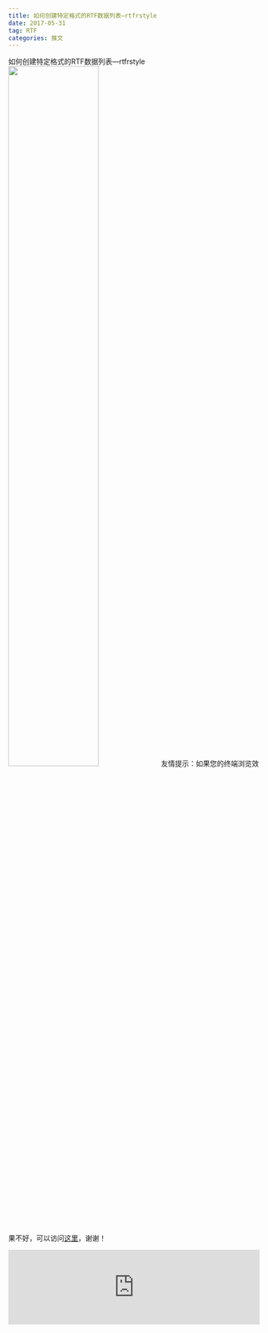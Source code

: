 ```yaml
---
title: 如何创建特定格式的RTF数据列表—rtfrstyle
date: 2017-05-31
tag: RTF
categories: 推文
---
```

如何创建特定格式的RTF数据列表—rtfrstyle
<img src="http://mmbiz.qpic.cn/mmbiz_jpg/ACviaWTBFxhaDTbnJoRTrl37mK1xlXH9ZKgfBPVK81RWNdaPNESK2atfqw0Fb8xMX4Efys2ibRktY7OVwuVTxZRw/0?wx_fmt.jpeg" style="width: 60%; height: auto;"/><!--more-->
友情提示：如果您的终端浏览效果不好，可以访问[这里](https://stata-club.github.io/stata_article/2017-05-31.html)，谢谢！
<iframe src="https://stata-club.github.io/stata_article/2017-05-31.html" id="iframepage" frameborder="0" scrolling="no" marginheight="0" marginwidth="0" width="100%" onLoad="iFrameHeight()"></iframe>
<script type="text/javascript" language="javascript">
function iFrameHeight() {
var ifm= document.getElementById("iframepage");
var subWeb = document.frames ? document.frames["iframepage"].document : ifm.contentDocument;   
if(ifm != null && subWeb != null) {
 ifm.height = subWeb.body.scrollHeight;
} 
} 
</script> 